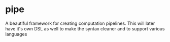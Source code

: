 # pipe
A beautiful framework for creating computation pipelines. This will later have it's own DSL as well to make the syntax cleaner and to support various languages
